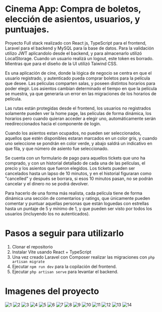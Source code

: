 # Cinema App: Compra de boletos, elección de asientos, usuarios, y puntuajes.

Proyecto Full stack realizado con React js, TypeScript para el frontend, Laravel para el backend y MySQL para la base de datos.
Para la validación utilizo JWT aplicandolo desde el backend, y para almacenarlo utilizó LocalStorage. Cuando un usuario realizá un logout, este token es borrado. 
Mientras que para el diseño de la UI utilizó Taiwind CSS.

Es una aplicación de cine, donde la lógica de negocio se centra en que el usuario registrado, y autenticado pueda comprar boletos para la película que desee.
Las películas comparten salas, y poseen distintos horarios para poder elegir. Los asientos cambian determinado el tiempo en que la película se muestra, ya que 
generaría un error en las migraciones de los horarios de película.

Las rutas están protegidas desde el frontend, los usuarios no registrados solamente pueden ver la home page, las películas de forma dinámica, los horarios pero 
cuando quieran acceder a elegir uno, automáticamente serán reedireccionados hacia el componente de login.

Cuando los asientos estan ocupados, no pueden ser seleccionados, aquellos que estén disponibles estaran marcados en un color gris, y cuando uno seleccione se
pondrán en color verde, y abajo saldrá un indicativo en que fila, y que número de asiento fue seleccionado. 

Se cuenta con un formulario de pago para aquellos tickets que uno ha comprado, y con un historial detallado de cada una de las películas, el precio y los
asientos que fueron elegidos. Los tickets pueden ser cancelados hasta un lapso de 10 minutos, y en el historial figuraran como "cancelled" y después se borrara,
si esos 10 minutos pasan, no se podrán cancelar y el dinero no se podrá devolver.

Para hacerlo de una forma más realista, cada película tiene de forma dinámica una sección de comentarios y ratings, que únicamente pueden comentar y puntuar aquellas
personas que están loguedas con estrellas hasta un puntaje de 5 y mínimo de 1, y que pueden ser visto por todos los usuarios (incluyendo los no autenticados).
 
# Pasos a seguir para utilizarlo

1. Clonar el repositorio
2. Instalar Vite usando React + TypeScript
3. Una vez creado Laravel con Composer realizar las migraciones con `php artisan migrate`
4. Ejecutar `npm run dev` para la copilación del frontend.
5. Ejecutar `php artisan serve` para levantar el backend. 

# Imagenes del proyecto

![1](https://imgur.com/lRvIh6W.jpeg)
![2](https://imgur.com/rao4B8b.jpeg)
![3](https://imgur.com/QExlNbr.jpeg)
![4](https://imgur.com/ooBOLzR.jpeg)
![5](https://imgur.com/YtXkat5.jpeg)
![6](https://imgur.com/sEaC8a0.jpeg)
![7](https://imgur.com/QExlNbr.jpeg)
![8](https://imgur.com/QExlNbr.jpeg)
![9](https://imgur.com/QExlNbr.jpeg)
![10](https://imgur.com/QExlNbr.jpeg)
![11](https://imgur.com/QExlNbr.jpeg)
![12](https://imgur.com/QExlNbr.jpeg)
![13](https://imgur.com/QExlNbr.jpeg)
![14](https://imgur.com/QExlNbr.jpeg)



